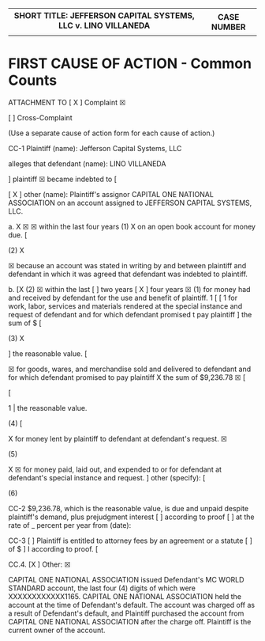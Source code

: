 <!-- PageHeader="932957" -->
<!-- PageHeader="PLD-C-001" -->


<table>
<tr>
<th>SHORT TITLE: JEFFERSON CAPITAL SYSTEMS, LLC v. LINO VILLANEDA</th>
<th rowspan="2">CASE NUMBER</th>
</tr>
<tr>
<td></td>
</tr>
</table>


# FIRST CAUSE OF ACTION - Common Counts

ATTACHMENT TO
[ X ] Complaint
☒

[
] Cross-Complaint

(Use a separate cause of action form for each cause of action.)

CC-1 Plaintiff (name): Jefferson Capital Systems, LLC

alleges that defendant (name): LINO VILLANEDA

]
plaintiff
☒
became indebted to
[

[ X ] other (name): Plaintiff's assignor CAPITAL ONE NATIONAL
ASSOCIATION on an account assigned to JEFFERSON CAPITAL
SYSTEMS, LLC.

a.
X
☒ ☒
within the last four years
(1)
X
on an open book account for money due.
[

(2)
X

☒
because an account was stated in writing by and between plaintiff and defendant in which it
was agreed that defendant was indebted to plaintiff.

b. [X
(2)
☒
within the last
[ ] two years [ X ] four years
☒
(1)
for money had and received by defendant for the use and benefit of plaintiff.
1
[
[
1
for work, labor, services and materials rendered at the special instance and request of
defendant and for which defendant promised t pay plaintiff
]
the sum of $
[

(3)
X

]
the reasonable value.
[

☒
for goods, wares, and merchandise sold and delivered to defendant and for which defendant
promised to pay plaintiff
X
the sum of $9,236.78
☒
[

[

1
| the reasonable value.

(4)
[

X
for money lent by plaintiff to defendant at defendant's request.
☒

(5)

X
☒
for money paid, laid out, and expended to or for defendant at defendant's special instance
and request.
]
other (specify):
[

(6)

CC-2 $9,236.78, which is the reasonable value, is due and unpaid despite plaintiff's demand, plus prejudgment
interest [ ] according to proof [ ] at the rate of _ percent per year from (date):

CC-3 [ ] Plaintiff is entitled to attorney fees by an agreement or a statute
[ ] of $
]
I according to proof.
[

CC.4. [X ] Other:
☒

CAPITAL ONE NATIONAL ASSOCIATION issued Defendant's MC WORLD STANDARD account, the last four (4)
digits of which were XXXXXXXXXXXX1165. CAPITAL ONE NATIONAL ASSOCIATION held the account at the
time of Defendant's default. The account was charged off as a result of Defendant's default, and Plaintiff
purchased the account from CAPITAL ONE NATIONAL ASSOCIATION after the charge off. Plaintiff is the current
owner of the account.

<!-- PageNumber="Page 1 of 1" -->
<!-- PageFooter="Form Approved for Optional Use Judicial Council of California PLD-C-001(2) [ Rev. January 1, 2007]" -->
<!-- PageFooter="CAUSE OF ACTION - Common Counts" -->
<!-- PageFooter="Code of civ. Proc., §425.12" -->
<!-- PageBreak -->

